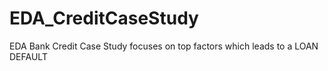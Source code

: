 # EDA_CreditCaseStudy
EDA Bank Credit Case Study focuses on top factors which leads to a LOAN DEFAULT
